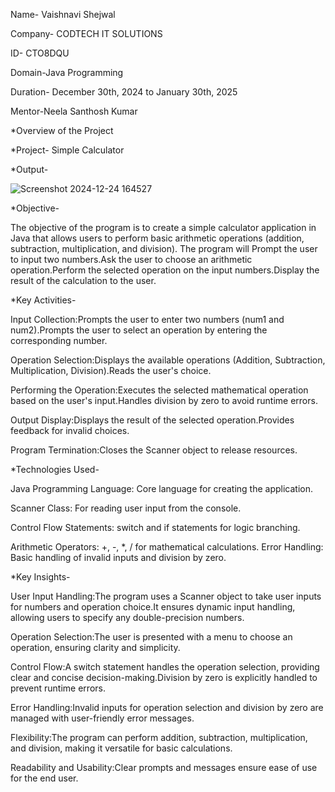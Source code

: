 Name- Vaishnavi Shejwal

Company- CODTECH IT SOLUTIONS

ID- CTO8DQU

Domain-Java Programming

Duration- December 30th, 2024 to January 30th, 2025

Mentor-Neela Santhosh Kumar

*Overview of the Project

*Project- Simple Calculator

*Output-






![Screenshot 2024-12-24 164527](https://github.com/user-attachments/assets/4dc0dc5c-b083-4745-8737-42ddecb18947)




*Objective-

The objective of the program is to create a simple calculator application in Java that allows users to perform basic arithmetic operations (addition, subtraction, multiplication, and division). 
The program will Prompt the user to input two numbers.Ask the user to choose an arithmetic operation.Perform the selected operation on the input numbers.Display the result of the calculation to the user.

*Key Activities-

Input Collection:Prompts the user to enter two numbers (num1 and num2).Prompts the user to select an operation by entering the corresponding number.

Operation Selection:Displays the available operations (Addition, Subtraction, Multiplication, Division).Reads the user's choice.

Performing the Operation:Executes the selected mathematical operation based on the user's input.Handles division by zero to avoid runtime errors.

Output Display:Displays the result of the selected operation.Provides feedback for invalid choices.

Program Termination:Closes the Scanner object to release resources.

*Technologies Used-

Java Programming Language: Core language for creating the application.

Scanner Class: For reading user input from the console.

Control Flow Statements: switch and if statements for logic branching.

Arithmetic Operators: +, -, *, / for mathematical calculations.
Error Handling: Basic handling of invalid inputs and division by zero.

*Key Insights-

User Input Handling:The program uses a Scanner object to take user inputs for numbers and operation choice.It ensures dynamic input handling, allowing users to specify any double-precision numbers.

Operation Selection:The user is presented with a menu to choose an operation, ensuring clarity and simplicity.

Control Flow:A switch statement handles the operation selection, providing clear and concise decision-making.Division by zero is explicitly handled to prevent runtime errors.

Error Handling:Invalid inputs for operation selection and division by zero are managed with user-friendly error messages.

Flexibility:The program can perform addition, subtraction, multiplication, and division, making it versatile for basic calculations.

Readability and Usability:Clear prompts and messages ensure ease of use for the end user.

















